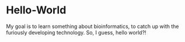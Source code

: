 # Hello-World
My goal is to learn something about bioinformatics, to catch up with the furiously developing technology.
So, I guess, hello world?!
